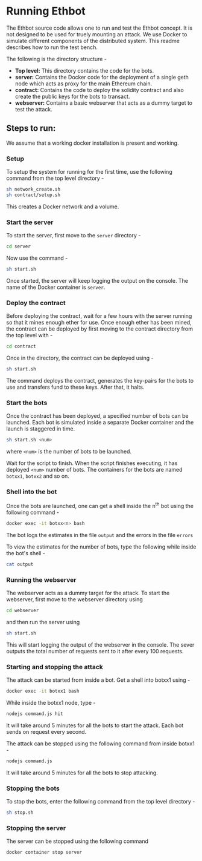 # Running Ethbot

The Ethbot source code allows one to run and test the Ethbot concept. It is not designed to be used for truely mounting an attack. We use Docker to simulate different components of the distributed system. This readme describes how to run the test bench.

The following is the directory structure - 

- **Top level:** This directory contains the code for the bots.
- **server:** Contains the Docker code for the deployment of a single geth node which acts as proxy for the main Ethereum chain.
- **contract:** Contains the code to deploy the solidity contract and also create the public keys for the bots to transact.
- **webserver:** Contains a basic webserver that acts as a dummy target to test the attack.

## Steps to run:
We assume that a working docker installation is present and working.
### Setup
  To setup the system for running for the first time, use the following command from the top level directory - 
 ```bash 
 sh network_create.sh
 sh contract/setup.sh
 ```
This creates a Docker network and a volume. 

### Start the server
To start the server, first move to the `server` directory - 
 ```bash
 cd server
 ```
 Now use the command - 
 ```bash
 sh start.sh
 ```
 Once started, the server will keep logging the output on the console. The name of the Docker container is `server`. 
 
### Deploy the contract

Before deploying the contract, wait for a few hours with the server running so that it mines enough ether for use. Once enough ether has been mined, the contract can be deployed by first moving to the contract directory from the top level with  - 
```bash
cd contract
```
Once in the directory, the contract can be deployed using  - 
```bash
sh start.sh
```
The command deploys the contract, generates the key-pairs for the bots to use and transfers fund to these keys. After that, it halts.

### Start the bots
Once the contract has been deployed, a specified number of bots can be launched. Each bot is simulated inside a separate Docker container and the launch is staggered in time.

```bash
sh start.sh <num>
```
where `<num>` is the number of bots to be launched.

Wait for the script to finish. When the script finishes executing, it has deployed `<num>` number of bots. The containers for the bots are named `botxx1`, `botxx2` and so on.

### Shell into the bot

Once the bots are launched, one can get a shell inside the n<sup>th</sup> bot using the following command -
```bash
docker exec -it botxx<n> bash
```
The bot logs the estimates in the file `output` and the errors in the file `errors`

To view the estimates for the number of bots, type the following while inside the bot's shell - 
```bash
cat output
```

### Running the webserver
The webserver acts as a dummy target for the attack. To start the webserver, first move to the webserver directory using
```bash
cd webserver
```
and then run the server using
```bash
sh start.sh
```
This will start logging the output of the webserver in the console. The sever outputs the total number of requests sent to it after every 100 requests.

### Starting and stopping the attack
The attack can be started from inside a bot. Get a shell into botxx1 using - 
```bash
docker exec -it botxx1 bash
```
While inside the botxx1 node, type - 

```bash
nodejs command.js hit
```
It will take around 5 minutes for all the bots to start the attack. Each bot sends on request every second.

The attack can be stopped using the following command from inside botxx1 - 

```bash
nodejs command.js
```
It will take around 5 minutes for all the bots to stop attacking.

### Stopping the bots
To stop the bots, enter the following command from the top level directory - 

```bash
sh stop.sh
```

### Stopping the server
The server can be stopped using the following command 
```bash
docker container stop server
```
